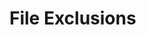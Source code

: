 # File Exclusions

<include from="HELP.md" element-id="excluding-files-from-zip-archives"></include>
